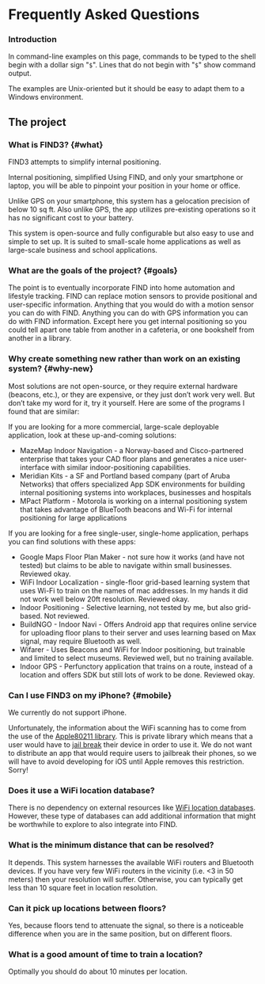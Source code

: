 # Frequently Asked Questions

### Introduction

In command-line examples on this page, commands to be typed to the shell begin
with a dollar sign "`$`".
Lines that do not begin with "`$`" show command output.

The examples are Unix-oriented but it should be easy to adapt them to a Windows environment.

## The project

### What is FIND3? {#what}

FIND3 attempts to simplify internal positioning.

Internal positioning, simplified
Using FIND, and only your smartphone or laptop, you will be able to pinpoint your position in your home or office. 

Unlike GPS on your smartphone, this system has a gelocation precision of below 10 sq ft. Also unlike GPS, the app utilizes pre-existing operations so it has no significant cost to your battery. 

This system is open-source and fully configurable but also easy to use and simple to set up. It is suited to small-scale home applications as well as large-scale business and school applications.



### What are the goals of the project? {#goals}

The point is to eventually incorporate FIND into home automation and lifestyle tracking. FIND can replace motion sensors to provide positional and user-specific information. Anything that you would do with a motion sensor you can do with FIND. Anything you can do with GPS information you can do with FIND information. Except here you get internal positioning so you could tell apart one table from another in a cafeteria, or one bookshelf from another in a library.

### Why create something new rather than work on an existing system? {#why-new}

Most solutions are not open-source, or they require external hardware (beacons, etc.), or they are expensive, or they just don’t work very well. But don’t take my word for it, try it yourself. Here are some of the programs I found that are similar:

If you are looking for a more commercial, large-scale deployable application, look at these up-and-coming solutions:

- MazeMap Indoor Navigation - a Norway-based and Cisco-partnered enterprise that takes your CAD floor plans and generates a nice user-interface with similar indoor-positioning capabilities.
- Meridian Kits - a SF and Portland based company (part of Aruba Networks) that offers specialized App SDK environments for building internal positioning systems into workplaces, businesses and hospitals
- MPact Platform - Motorola is working on a internal positioning system that takes advantage of BlueTooth beacons and Wi-Fi for internal positioning for large applications

If you are looking for a free single-user, single-home application, perhaps you can find solutions with these apps:

- Google Maps Floor Plan Maker - not sure how it works (and have not tested) but claims to be able to navigate within small businesses. Reviewed okay.
- WiFi Indoor Localization - single-floor grid-based learning system that uses Wi-Fi to train on the names of mac addresses. In my hands it did not work well below 20ft resolution. Reviewed okay.
- Indoor Positioning - Selective learning, not tested by me, but also grid-based. Not reviewed.
- BuildNGO - Indoor Navi - Offers Android app that requires online service for uploading floor plans to their server and uses learning based on Max signal, may require Bluetooth as well.
- Wifarer - Uses Beacons and WiFi for Indoor positioning, but trainable and limited to select museums. Reviewed well, but no training available.
- Indoor GPS - Perfunctory application that trains on a route, instead of a location and offers SDK but still lots of work to be done. Reviewed okay.


### Can I use FIND3 on my iPhone? {#mobile}

We currently do not support iPhone. 

Unfortunately, the information about the WiFi scanning has to come from the use of the [Apple80211 library](https://stackoverflow.com/questions/9684341/iphone-get-a-list-of-all-ssids-without-private-library/9684945#9684945). This is private library which means that a user would have to [jail break](https://stackoverflow.com/questions/6341547/ios-can-i-manually-associate-wifi-network-with-geographic-location/6341893#6341893) their device in order to use it. We do not want to distribute an app that would require users to jailbreak their phones, so we will have to avoid developing for iOS until Apple removes this restriction. Sorry!

### Does it use a WiFi location database?

There is no dependency on external resources like [WiFi location databases](https://en.wikipedia.org/wiki/Wi-Fi_positioning_system#Public_Wi-Fi_location_databases). However, these type of databases can add additional information that might be worthwhile to explore to also integrate into FIND.

### What is the minimum distance that can be resolved?

It depends. This system harnesses the available WiFi routers and Bluetooth devices. If you have very few WiFi routers in the vicinity (i.e. <3 in 50 meters) then your resolution will suffer. Otherwise, you can typically get less than 10 square feet in location resolution.

### Can it pick up locations between floors?

Yes, because floors tend to attenuate the signal, so there is a noticeable difference when you are in the same position, but on different floors. 

### What is a good amount of time to train a location?

Optimally you should do about 10 minutes per location.

